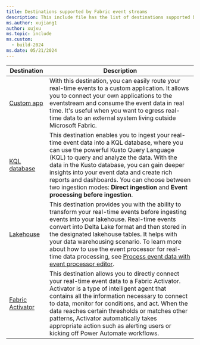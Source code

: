 ```yaml
---
title: Destinations supported by Fabric event streams
description: This include file has the list of destinations supported by Fabric event streams. 
ms.author: xujiang1
author: xujxu 
ms.topic: include
ms.custom:
  - build-2024
ms.date: 05/21/2024
---
```


| Destination          | Description |
| --------------- | ---------- |
| [Custom app](../add-destination-custom-app.md) | With this destination, you can easily route your real-time events to a custom application. It allows you to connect your own applications to the eventstream and consume the event data in real time. It's useful when you want to egress real-time data to an external system living outside Microsoft Fabric.  |
| [KQL database](../add-destination-kql-database.md) | This destination enables you to ingest your real-time event data into a KQL database, where you can use the powerful Kusto Query Language (KQL) to query and analyze the data. With the data in the Kusto database, you can gain deeper insights into your event data and create rich reports and dashboards. You can choose between two ingestion modes: **Direct ingestion** and **Event processing before ingestion**.|
| [Lakehouse](../add-destination-lakehouse.md) | This destination provides you with the ability to transform your real-time events before ingesting events into your lakehouse. Real-time events convert into Delta Lake format and then stored in the designated lakehouse tables. It helps with your data warehousing scenario. To learn more about how to use the event processor for real-time data processing, see [Process event data with event processor editor](../process-events-using-event-processor-editor.md).|
| [Fabric Activator](../add-destination-activator.md) |This destination allows you to directly connect your real-time event data to a Fabric Activator. Activator is a type of intelligent agent that contains all the information necessary to connect to data, monitor for conditions, and act. When the data reaches certain thresholds or matches other patterns, Activator automatically takes appropriate action such as alerting users or kicking off Power Automate workflows.|